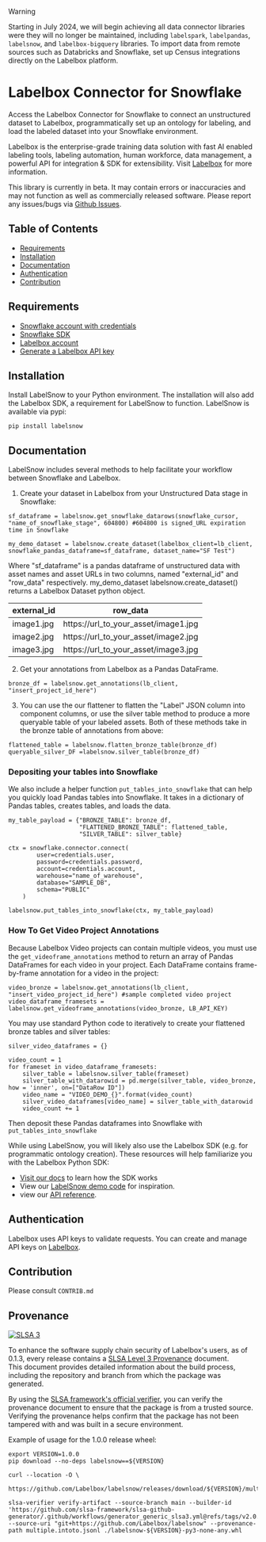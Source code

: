 > [!WARNING]
> Starting in July 2024, we will begin achieving all data connector libraries were they will no longer be maintained, including `labelspark`, `labelpandas`, `labelsnow`, and `labelbox-bigquery` libraries.
> To import data from remote sources such as Databricks and Snowflake, set up Census integrations directly on the Labelbox platform.

# Labelbox Connector for Snowflake

Access the Labelbox Connector for Snowflake to connect an unstructured dataset to Labelbox, programmatically set up an ontology for labeling, and load the labeled dataset into your Snowflake environment. 

Labelbox is the enterprise-grade training data solution with fast AI enabled labeling tools, labeling automation, human workforce, data management, a powerful API for integration & SDK for extensibility. Visit [Labelbox](http://labelbox.com/) for more information.

This library is currently in beta. It may contain errors or inaccuracies and may not function as well as commercially released software. Please report any issues/bugs via [Github Issues](https://github.com/Labelbox/labelsnow/issues).


## Table of Contents

* [Requirements](#requirements)
* [Installation](#installation)
* [Documentation](#documentation)
* [Authentication](#authentication)
* [Contribution](#contribution)

## Requirements

* [Snowflake account with credentials](https://signup.snowflake.com/)
* [Snowflake SDK](https://pypi.org/project/snowflake-connector-python/)
* [Labelbox account](http://app.labelbox.com/)
* [Generate a Labelbox API key](https://labelbox.com/docs/api/getting-started#create_api_key)

## Installation

Install LabelSnow to your Python environment. The installation will also add the Labelbox SDK, a requirement for LabelSnow to function. LabelSnow is available via pypi: 

```
pip install labelsnow
```

## Documentation

LabelSnow includes several methods to help facilitate your workflow between Snowflake and Labelbox. 

1. Create your dataset in Labelbox from your Unstructured Data stage in Snowflake: 

```
sf_dataframe = labelsnow.get_snowflake_datarows(snowflake_cursor, "name_of_snowflake_stage", 604800) #604800 is signed_URL expiration time in Snowflake

my_demo_dataset = labelsnow.create_dataset(labelbox_client=lb_client, snowflake_pandas_dataframe=sf_dataframe, dataset_name="SF Test")
```
Where "sf_dataframe" is a pandas dataframe of unstructured data with asset names and asset URLs in two columns, named "external_id" and "row_data" respectively. my_demo_dataset labelsnow.create_dataset() returns a Labelbox Dataset python object. 

| external_id | row_data                             |
|-------------|--------------------------------------|
| image1.jpg  | https://url_to_your_asset/image1.jpg |
| image2.jpg  | https://url_to_your_asset/image2.jpg |
| image3.jpg  | https://url_to_your_asset/image3.jpg |

2. Get your annotations from Labelbox as a Pandas DataFrame. 
```
bronze_df = labelsnow.get_annotations(lb_client, "insert_project_id_here")
```

3. You can use the our flattener to flatten the "Label" JSON column into component columns, or use the silver table method to produce a more queryable table of your labeled assets. Both of these methods take in the bronze table of annotations from above: 

```
flattened_table = labelsnow.flatten_bronze_table(bronze_df)
queryable_silver_DF =labelsnow.silver_table(bronze_df)
```
### Depositing your tables into Snowflake

We also include a helper function `put_tables_into_snowflake` that can help you quickly load Pandas tables into Snowflake. It takes in a dictionary of Pandas tables, creates tables, and loads the data.

```
my_table_payload = {"BRONZE_TABLE": bronze_df,
                    "FLATTENED_BRONZE_TABLE": flattened_table,
                    "SILVER_TABLE": silver_table}
                    
ctx = snowflake.connector.connect(
        user=credentials.user,
        password=credentials.password,
        account=credentials.account,
        warehouse="name_of_warehouse",
        database="SAMPLE_DB",
        schema="PUBLIC"
    )

labelsnow.put_tables_into_snowflake(ctx, my_table_payload)
```

### How To Get Video Project Annotations

Because Labelbox Video projects can contain multiple videos, you must use the `get_videoframe_annotations` method to return an array of Pandas DataFrames for each video in your project. Each DataFrame contains frame-by-frame annotation for a video in the project: 

```
video_bronze = labelsnow.get_annotations(lb_client, "insert_video_project_id_here") #sample completed video project
video_dataframe_framesets = labelsnow.get_videoframe_annotations(video_bronze, LB_API_KEY)
```

You may use standard Python code to  iteratively to create your flattened bronze tables and silver tables: 
```
silver_video_dataframes = {} 

video_count = 1
for frameset in video_dataframe_framesets:
    silver_table = labelsnow.silver_table(frameset)
    silver_table_with_datarowid = pd.merge(silver_table, video_bronze, how = 'inner', on=["DataRow ID"])
    video_name = "VIDEO_DEMO_{}".format(video_count)
    silver_video_dataframes[video_name] = silver_table_with_datarowid
    video_count += 1
```
Then deposit these Pandas dataframes into Snowflake with `put_tables_into_snowflake`


While using LabelSnow, you will likely also use the Labelbox SDK (e.g. for programmatic ontology creation). These resources will help familiarize you with the Labelbox Python SDK: 
* [Visit our docs](https://labelbox.com/docs/python-api) to learn how the SDK works
* View our [LabelSnow demo code](https://github.com/Labelbox/labelsnow/tree/main/demo) for inspiration.
* view our [API reference](https://labelbox.com/docs/python-api/api-reference).

## Authentication

Labelbox uses API keys to validate requests. You can create and manage API keys on [Labelbox](https://app.labelbox.com/account/api-keys). 

## Contribution
Please consult `CONTRIB.md`

## Provenance
[![SLSA 3](https://slsa.dev/images/gh-badge-level3.svg)](https://slsa.dev)

To enhance the software supply chain security of Labelbox's users, as of 0.1.3, every release contains a [SLSA Level 3 Provenance](https://github.com/slsa-framework/slsa-github-generator/blob/main/internal/builders/generic/README.md) document.  
This document provides detailed information about the build process, including the repository and branch from which the package was generated.

By using the [SLSA framework's official verifier](https://github.com/slsa-framework/slsa-verifier), you can verify the provenance document to ensure that the package is from a trusted source. Verifying the provenance helps confirm that the package has not been tampered with and was built in a secure environment.

Example of usage for the 1.0.0 release wheel:

```
export VERSION=1.0.0
pip download --no-deps labelsnow==${VERSION}

curl --location -O \
  https://github.com/Labelbox/labelsnow/releases/download/${VERSION}/multiple.intoto.jsonl

slsa-verifier verify-artifact --source-branch main --builder-id 'https://github.com/slsa-framework/slsa-github-generator/.github/workflows/generator_generic_slsa3.yml@refs/tags/v2.0.0' --source-uri "git+https://github.com/Labelbox/labelsnow" --provenance-path multiple.intoto.jsonl ./labelsnow-${VERSION}-py3-none-any.whl
```
